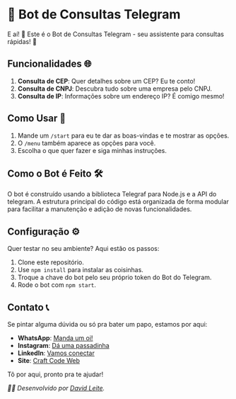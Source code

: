 # 🤖 Bot de Consultas Telegram

E aí! 👋 Este é o Bot de Consultas Telegram - seu assistente para consultas rápidas! 🚀

## Funcionalidades 🌐

1. **Consulta de CEP**: Quer detalhes sobre um CEP? Eu te conto!
2. **Consulta de CNPJ**: Descubra tudo sobre uma empresa pelo CNPJ.
3. **Consulta de IP**: Informações sobre um endereço IP? É comigo mesmo!

## Como Usar 🚀

1. Mande um `/start` para eu te dar as boas-vindas e te mostrar as opções.
2. O `/menu` também aparece as opções para você.
3. Escolha o que quer fazer e siga minhas instruções.

## Como o Bot é Feito 🛠️

O bot é construído usando a biblioteca Telegraf para Node.js e a API do telegram. A estrutura principal do código está organizada de forma modular para facilitar a manutenção e adição de novas funcionalidades.

## Configuração ⚙️

Quer testar no seu ambiente? Aqui estão os passos:

1. Clone este repositório.
2. Use `npm install` para instalar as coisinhas.
3. Troque a chave do bot pelo seu próprio token do Bot do Telegram.
4. Rode o bot com `npm start`.

## Contato 📞

Se pintar alguma dúvida ou só pra bater um papo, estamos por aqui:

- **WhatsApp**: [Manda um oi!](https://wa.me/85981272987)
- **Instagram**: [Dá uma passadinha](https://www.instagram.com/craftcodeweb)
- **LinkedIn**: [Vamos conectar](https://www.linkedin.com/in/seu_perfil)
- **Site**: [Craft Code Web](https://craftcodeweb.com)

Tô por aqui, pronto pra te ajudar!

*👩‍💻 Desenvolvido por [David Leite](https://craftcodeweb.com).*
